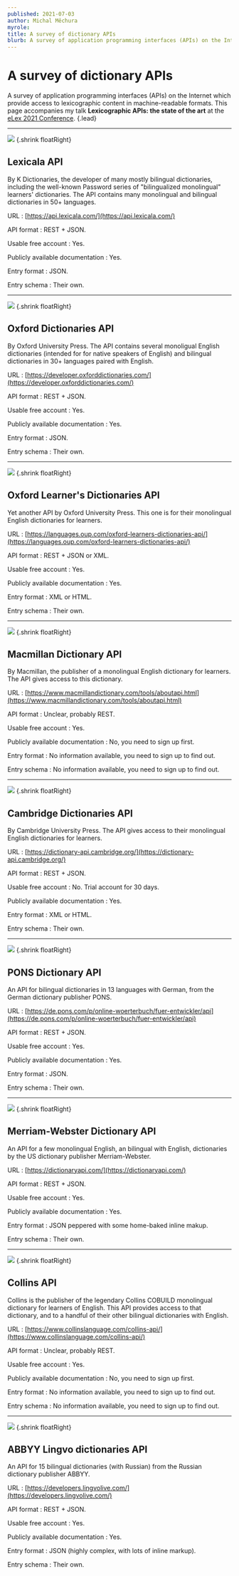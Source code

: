 ```yaml
---
published: 2021-07-03
author: Michal Měchura
myrole:
title: A survey of dictionary APIs
blurb: A survey of application programming interfaces (APIs) on the Internet which provide access to lexicographic content in machine-readable formats.
---
```


# A survey of dictionary APIs

A survey of application programming interfaces (APIs) on the Internet which provide access to lexicographic content in machine-readable formats. This page accompanies my talk **Lexicographic APIs: the state of the art** at the [eLex 2021 Conference](https://elex.link/elex2021/). {.lead}

---

![](lexicala.png) {.shrink floatRight}

## Lexicala API

By K Dictionaries, the developer of many mostly bilingual dictionaries, including the well-known Password series of "bilingualized monolingual" learners' dictionaries. The API contains many monolingual and bilingual dictionaries in 50+ languages.

URL
: [https://api.lexicala.com/](https://api.lexicala.com/)

API format
: REST + JSON.

Usable free account
: Yes.

Publicly available documentation
:  Yes.

Entry format
: JSON.

Entry schema
: Their own.

---

![](oxford.png) {.shrink floatRight}

## Oxford Dictionaries API

By Oxford University Press. The API contains several monoligual English dictionaries (intended for for native speakers of English) and bilingual dictionaries in 30+ languages paired with English.

URL
: [https://developer.oxforddictionaries.com/](https://developer.oxforddictionaries.com/)

API format
: REST + JSON.

Usable free account
: Yes.

Publicly available documentation
:  Yes.

Entry format
: JSON.

Entry schema
: Their own.

---

![](oxfordlearners.png) {.shrink floatRight}

## Oxford Learner's Dictionaries API

Yet another API by Oxford University Press. This one is for their monolingual English dictionaries for learners.

URL
: [https://languages.oup.com/oxford-learners-dictionaries-api/](https://languages.oup.com/oxford-learners-dictionaries-api/)

API format
: REST + JSON or XML.

Usable free account
: Yes.

Publicly available documentation
:  Yes.

Entry format
: XML or HTML.

Entry schema
: Their own.

---

![](macmillan.png) {.shrink floatRight}

## Macmillan Dictionary API

By Macmillan, the publisher of a monolingual English dictionary for learners. The API gives access to this dictionary.

URL
: [https://www.macmillandictionary.com/tools/aboutapi.html](https://www.macmillandictionary.com/tools/aboutapi.html)

API format
: Unclear, probably REST.

Usable free account
: Yes.

Publicly available documentation
:  No, you need to sign up first.

Entry format
: No information available, you need to sign up to find out.

Entry schema
: No information available, you need to sign up to find out.

---

![](cambridge.png) {.shrink floatRight}

## Cambridge Dictionaries API

By Cambridge University Press. The API gives access to their monolingual English dictionaries for learners.

URL
: [https://dictionary-api.cambridge.org/](https://dictionary-api.cambridge.org/)

API format
: REST + JSON.

Usable free account
: No. Trial account for 30 days.

Publicly available documentation
:  Yes.

Entry format
: XML or HTML.

Entry schema
: Their own.

---

![](pons.png) {.shrink floatRight}

## PONS Dictionary API

An API for bilingual dictionaries in 13 languages with German, from the German dictionary publisher PONS.

URL
: [https://de.pons.com/p/online-woerterbuch/fuer-entwickler/api](https://de.pons.com/p/online-woerterbuch/fuer-entwickler/api)

API format
: REST + JSON.

Usable free account
: Yes.

Publicly available documentation
:  Yes.

Entry format
: JSON.

Entry schema
: Their own.

---

![](merriamwebster.png) {.shrink floatRight}

## Merriam-Webster Dictionary API

An API for a few monolingual English, an bilingual with English, dictionaries by the US dictionary publisher Merriam-Webster.

URL
: [https://dictionaryapi.com/](https://dictionaryapi.com/)

API format
: REST + JSON.

Usable free account
: Yes.

Publicly available documentation
:  Yes.

Entry format
: JSON peppered with some home-baked inline makup.

Entry schema
: Their own.

---

![](collins.png) {.shrink floatRight}

## Collins API

Collins is the publisher of the legendary Collins COBUILD monolingual dictionary for learners of English. This API provides access to that dictionary, and to a handful of their other bilingual dictionaries with English.

URL
: [https://www.collinslanguage.com/collins-api/](https://www.collinslanguage.com/collins-api/)

API format
: Unclear, probably REST.

Usable free account
: Yes.

Publicly available documentation
:  No, you need to sign up first.

Entry format
: No information available, you need to sign up to find out.

Entry schema
: No information available, you need to sign up to find out.

---

![](abbyy.png) {.shrink floatRight}

## ABBYY Lingvo dictionaries API

An API for 15 bilingual dictionaries (with Russian) from the Russian dictionary publisher ABBYY.

URL
: [https://developers.lingvolive.com/](https://developers.lingvolive.com/)

API format
: REST + JSON.

Usable free account
: Yes.

Publicly available documentation
:  Yes.

Entry format
: JSON (highly complex, with lots of inline markup).

Entry schema
: Their own.
